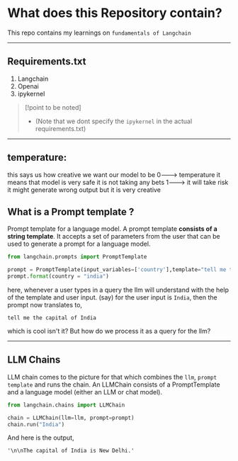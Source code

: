 
# What does this Repository contain?

This repo contains my learnings on `fundamentals of Langchain`


--- 
## Requirements.txt
1. Langchain
2. Openai
3. ipykernel

> [!point to be noted]
> 	- (Note that we dont specify the `ipykernel` in the actual requirements.txt)
---

## **temperature**:
this says us how creative we want our model to be
0---> temperature it means that model is very safe it is not taking any bets
1---> it will take risk it might generate wrong output but it is very creative

## What is a Prompt template ?

Prompt template for a language model. A prompt template **consists of a string template**. It accepts a set of parameters from the user that can be used to generate a prompt for a language model.

```python 
from langchain.prompts import PromptTemplate

prompt = PromptTemplate(input_variables=['country'],template="tell me the capital of this {country}")
prompt.format(country = "india")

```

here, whenever a user types in a query the llm will understand with the help of the template and user input. (say) for the user input is `India`, then the prompt now translates to,

`tell me the capital of India`

which is cool isn't it? But how do we process it as a query for the llm?

---

## LLM Chains

LLM chain comes to the picture for that which combines the `llm`, `prompt template` and runs the chain. An LLMChain consists of a PromptTemplate and a language model (either an LLM or chat model).

```python
from langchain.chains import LLMChain

chain = LLMChain(llm=llm, prompt=prompt)
chain.run("India")
```

And here is the output,
```
'\n\nThe capital of India is New Delhi.'
```
